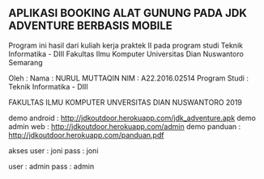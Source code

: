 ## APLIKASI BOOKING ALAT GUNUNG PADA JDK ADVENTURE BERBASIS MOBILE

Program ini hasil dari kuliah kerja praktek II pada program studi Teknik Informatika - DIII Fakultas Ilmu Komputer Universitas Dian Nuswantoro Semarang

Oleh :
Nama		: NURUL MUTTAQIN
NIM		: A22.2016.02514
Program Studi	: Teknik Informatika - DIII

FAKULTAS ILMU KOMPUTER
UNVERSITAS DIAN NUSWANTORO
2019

demo android : http://jdkoutdoor.herokuapp.com/jdk_adventure.apk
demo admin web : http://jdkoutdoor.herokuapp.com/admin
demo panduan : http://jdkoutdoor.herokuapp.com/panduan.pdf

akses
user : joni
pass : joni

user : admin
pass : admin
